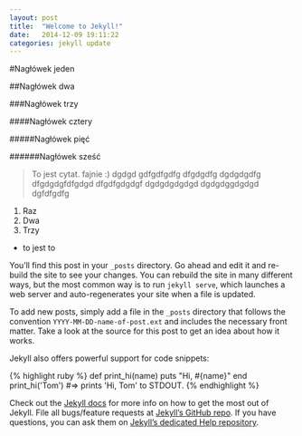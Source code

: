 ```yaml
---
layout: post
title:  "Welcome to Jekyll!"
date:   2014-12-09 19:11:22
categories: jekyll update
---
```

#Nagłówek jeden

##Nagłówek dwa

###Nagłówek trzy

####Nagłówek cztery

#####Nagłówek pięć

######Nagłówek sześć

> To jest cytat.
fajnie :)
dgdgd gdfgdfgdfg dfgdgdfg 
dgdgdgdfg
dfgdgdgfdfgdgd
dfgdfgdgdgf
dgdgdgdgdgd
dgdgdggdgdgd
dgfdfgdfg

1. Raz
2. Dwa
3. Trzy
* to jest to

You’ll find this post in your `_posts` directory. Go ahead and edit it and re-build the site to see your changes. You can rebuild the site in many different ways, but the most common way is to run `jekyll serve`, which launches a web server and auto-regenerates your site when a file is updated.

To add new posts, simply add a file in the `_posts` directory that follows the convention `YYYY-MM-DD-name-of-post.ext` and includes the necessary front matter. Take a look at the source for this post to get an idea about how it works.

Jekyll also offers powerful support for code snippets:

{% highlight ruby %}
def print_hi(name)
  puts "Hi, #{name}"
end
print_hi('Tom')
#=> prints 'Hi, Tom' to STDOUT.
{% endhighlight %}

Check out the [Jekyll docs][jekyll] for more info on how to get the most out of Jekyll. File all bugs/feature requests at [Jekyll’s GitHub repo][jekyll-gh]. If you have questions, you can ask them on [Jekyll’s dedicated Help repository][jekyll-help].

[jekyll]:      http://jekyllrb.com
[jekyll-gh]:   https://github.com/jekyll/jekyll
[jekyll-help]: https://github.com/jekyll/jekyll-help
